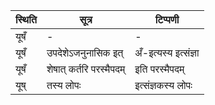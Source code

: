 | स्थिति | सूत्र | टिप्पणी |
| ----- | ------- | ------ |
| यूषँ | - | - |
| यूषँ | उपदेशेऽजनुनासिक इत् | अँ-इत्यस्य इत्संज्ञा |
| यूषँ | शेषात् कर्तरि परस्मैपदम् | इति परस्मैपदम् |
| यूष् | तस्य लोपः | इत्संज्ञकस्य लोपः |

